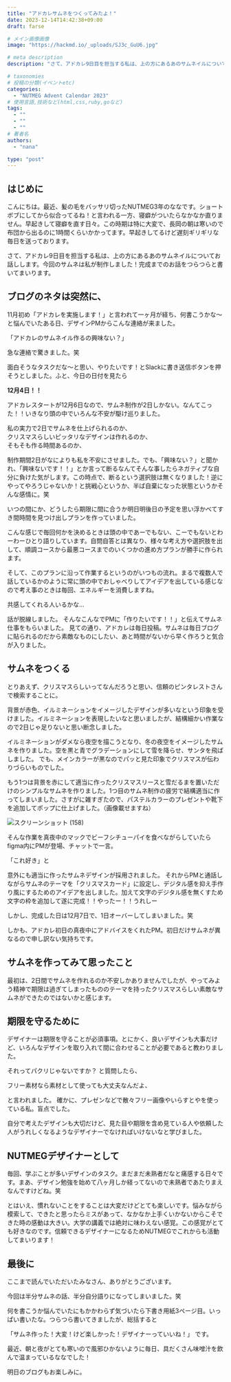 ```yaml
---
title: "アドカレサムネをつくってみたよ！"
date: 2023-12-14T14:42:38+09:00
draft: farse

# メイン画像画像
image: "https://hackmd.io/_uploads/SJ3c_GuU6.jpg"

# meta description
description: "さて、アドカレ9日目を担当する私は、上の方にあるあのサムネイルについてお話しします。今回のサムネは私が制作しました！完成までのお話をつらつらと書いてまいります。"

# taxonomies
# 投稿の分類(イベントetc)
categories:
  - "NUTMEG Advent Calendar 2023"
# 使用言語,技術など(html,css,ruby,goなど)
tags:
  - ""
  - ""
  - ""
# 著者名
authors:
  - "nana"

type: "post"
---
```

## はじめに

こんにちは。最近、髪の毛をバッサリ切ったNUTMEG3年のななです。ショートボブにしてから似合ってるね！と言われる一方、寝癖がついたらなかなか直りません。早起きして寝癖を直す日々。この時期は特に大変で、長岡の朝は寒いので布団から出るのに1時間くらいかかってます。早起きしてるけど遅刻ギリギリな毎日を送っております。

さて、アドカレ9日目を担当する私は、上の方にあるあのサムネイルについてお話しします。今回のサムネは私が制作しました！完成までのお話をつらつらと書いてまいります。

## ブログのネタは突然に、

11月初め「アドカレを実施します！」と言われて一ヶ月が経ち、何書こうかな～と悩んでいたある日、デザインPMからこんな連絡が来ました。

「アドカレのサムネイル作るの興味ない？」

急な連絡で驚きました。笑

面白そうなタスクだな〜と思い、やりたいです！とSlackに書き送信ボタンを押そうとしました。ふと、今日の日付を見たら

**12月4日！！**

アドカレスタートが12月6日なので、サムネ制作が2日しかない。なんてこった！！いきなり頭の中でいろんな不安が駆け巡りました。

私の実力で2日でサムネを仕上げられるのか、</br>
クリスマスらしいピッタリなデザインは作れるのか、</br>
そもそも作る時間あるのか、

制作期間2日がなによりも私を不安にさせました。でも、「興味ない？」と聞かれ、「興味ないです！！」とか言って断るなんてそんな事したらネガティブな自分に負けた気がします。この時点で、断るという選択肢は無くなりました！逆にやってやろうじゃないか！と挑戦心というか、半ば自棄になった状態というかそんな感情に。笑

いつの間にか、どうしたら期限に間に合うか明日明後日の予定を思い浮かべてすき間時間を見つけ出しプランを作っていました。

こんな感じで毎回何かを決めるときは頭の中であーでもない、こーでもないとわーわーひとり語りしています。自問自答とは異なり、様々な考え方や選択肢を出して、順調コースから最悪コースまでのいくつかの進め方プランが勝手に作られます。

そして、このプランに沿って作業するというのがいつもの流れ。まるで複数人で話しているかのように常に頭の中でおしゃべりしてアイデアを出している感じなので考え事のときは毎回、エネルギーを消費しますね。

共感してくれる人いるかな...

話が脱線しました。
そんなこんなでPMに「作りたいです！！」と伝えてサムネ仕事をもらいました。
見ての通り、アドカレは毎日投稿。サムネは毎日ブログに貼られるのだから素敵なものにしたい、あと時間がないから早く作ろうと気合が入りました。

## サムネをつくる

とりあえず、クリスマスらしいってなんだろうと思い、信頼のピンタレストさんで検索することに。

背景が赤色、イルミネーションをイメージしたデザインが多いなという印象を受けました。イルミネーションを表現したいなと思いましたが、結構細かい作業なので2日じゃ足りないと思い断念しました。

イルミネーションがダメなら夜空を描こうとなり、冬の夜空をイメージしたサムネを作りました。空を黒と青でグラデーションにして雪を降らせ、サンタを飛ばしました。
でも、メインカラーが黒なのでパッと見た印象でクリスマスが伝わりづらいものでした。

もう1つは背景を赤にして適当に作ったクリスマスリースと雪だるまを置いただけのシンプルなサムネを作りました。1つ目のサムネ制作の疲労で結構適当に作ってしまいました。さすがに雑すぎたので、パステルカラーのプレゼントや靴下を追加してポップに仕上げました。（画像載せますね）

![スクリーンショット (158)](https://hackmd.io/_uploads/BJ2lSNv8a.png)

そんな作業を真夜中のマックでビーフシチューパイを食べながらしていたらfigma内にPMが登場、チャットで一言。

「これ好き」と

意外にも適当に作ったサムネデザインが採用されました。
それからPMと通話しながらサムネのテーマを「クリスマスカード」に設定し、デジタル感を抑え手作り風にするためのアイデアを出しました。加えて文字のデジタル感を無くすため文字の枠を追加して遂に完成！！やったー！！うれしー

しかし、完成した日は12月7日で、1日オーバーしてしまいました。笑

しかも、アドカレ初日の真夜中にアドバイスをくれたPM。初日だけサムネが異なるので申し訳ない気持ちです。

## サムネを作ってみて思ったこと

最初は、2日間でサムネを作れるのか不安しかありませんでしたが、やってみよう精神で期限は過ぎてしまったもののテーマを持ったクリスマスらしい素敵なサムネができたのではないかと感じます。

## 期限を守るために

デザイナーは期限を守ることが必須事項。とにかく、良いデザインも大事だけど、いろんなデザインを取り入れて間に合わせることが必要であると教わりました。

それってパクリじゃないですか？
と質問したら、

フリー素材なら素材として使っても大丈夫なんだよ、

と言われました。
確かに、プレゼンなどで散々フリー画像やいらすとやを使っている私。盲点でした。

自分で考えたデザインも大切だけど、見た目や期限を含め見ている人や依頼した人がうれしくなるようなデザイナーでなければいけないなと学びました。

## NUTMEGデザイナーとして

毎回、学ぶことが多いデザインのタスク。まだまだ未熟者だなと痛感する日々です。まあ、デザイン勉強を始めて八ヶ月しか経ってないので未熟者であたりまえなんですけどね。笑

とはいえ、慣れないことをすることは大変だけどとても楽しいです。悩みながら模索して、できたと思ったらミスがあって、なかなか上手くいかないからこそできた時の感動は大きい。大学の講義では絶対に味わえない感覚。この感覚がとても好きなのです。信頼できるデザイナーになるためNUTMEGでこれからも活動してまいります！

## 最後に

ここまで読んでいただいたみなさん、ありがとうございます。

今回は半分サムネの話、半分自分語りになってしまいました。笑

何を書こうか悩んでいたにもかかわらず気づいたら下書き用紙3ページ目。いっぱい書いたな。つらつら書いてきましたが、総括すると

「サムネ作った！大変！けど楽しかった！デザイナーっていいね！」
です。

最近、朝と夜がとても寒いので風邪ひかないように毎日、具だくさん味噌汁を飲んで温まっているななでした！

明日のブログもお楽しみに。
